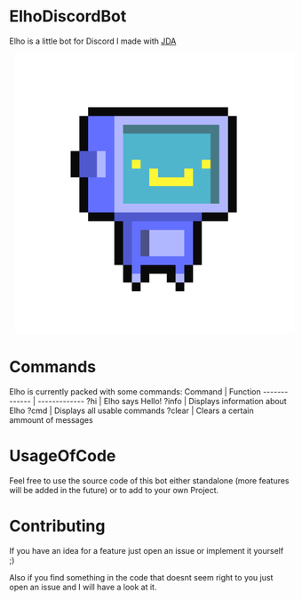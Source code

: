 # ElhoDiscordBot
Elho is a little bot for Discord I made with [JDA](https://github.com/DV8FromTheWorld/JDA)

<img src="Assets/Elho.png"
     alt="Elho Icon"
     style="float: middle; margin-right: 10px; margin-left: 10px" />

# Commands
Elho is currently packed with some commands:
Command  | Function
------------- | -------------
?hi  | Elho says Hello!
?info  | Displays information about Elho
?cmd | Displays all usable commands
?clear | Clears a certain ammount of messages

# UsageOfCode
Feel free to use the source code of this bot either standalone (more features will be added in the future) or to add to your own Project.

# Contributing
If you have an idea for a feature just open an issue or implement it yourself ;)

Also if you find something in the code that doesnt seem right to you just open an issue and I will have a look at it.
